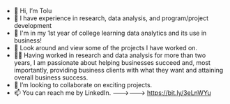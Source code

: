 - 👋    Hi, I’m Tolu
- 🌱    I  have experience in research, data analysis, and program/project development
- 🏫    I'm in my 1st year of college learning data analytics and its use in business!
- 👀    Look around and view some of the projects I have worked on.
- 👩💼 Having worked in research and data analysis for more than two years, I am passionate about helping businesses succeed and, most importantly, providing business clients with what they want and attaining overall business success.
- 💞️   I’m looking to collaborate on exciting projects.
- 📫   You can reach me by LinkedIn. --->---> https://bit.ly/3eLnWYu

<!---
teuniced/teuniced is a ✨ special ✨ repository because its `README.md` (this file) appears on your GitHub profile.
You can click the Preview link to take a look at your changes.
--->
